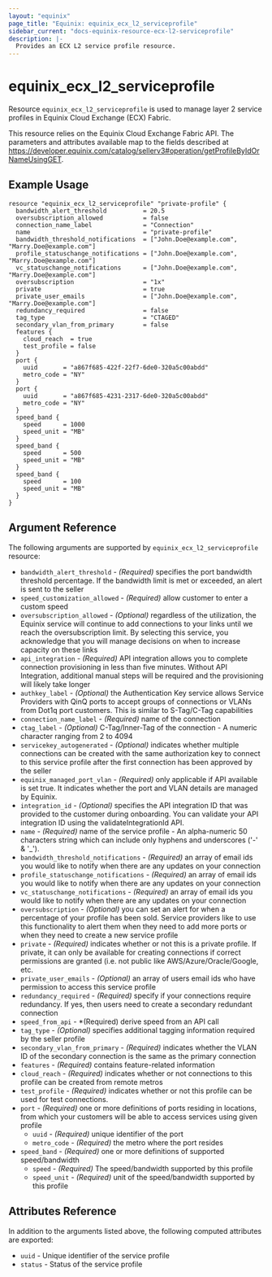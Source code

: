 ```yaml
---
layout: "equinix"
page_title: "Equinix: equinix_ecx_l2_serviceprofile"
sidebar_current: "docs-equinix-resource-ecx-l2-serviceprofile"
description: |-
  Provides an ECX L2 service profile resource.
---
```


# equinix_ecx_l2_serviceprofile

Resource `equinix_ecx_l2_serviceprofile` is used to manage layer 2 service profiles in Equinix Cloud Exchange (ECX) Fabric.

This resource relies on the Equinix Cloud Exchange Fabric API. The parameters
and attributes available map to the fields described at
<https://developer.equinix.com/catalog/sellerv3#operation/getProfileByIdOrNameUsingGET>.

## Example Usage

```hcl
resource "equinix_ecx_l2_serviceprofile" "private-profile" {
  bandwidth_alert_threshold          = 20.5
  oversubscription_allowed           = false
  connection_name_label              = "Connection"
  name                               = "private-profile"
  bandwidth_threshold_notifications  = ["John.Doe@example.com", "Marry.Doe@example.com"]
  profile_statuschange_notifications = ["John.Doe@example.com", "Marry.Doe@example.com"]
  vc_statuschange_notifications      = ["John.Doe@example.com", "Marry.Doe@example.com"]
  oversubscription                   = "1x"
  private                            = true
  private_user_emails                = ["John.Doe@example.com", "Marry.Doe@example.com"]
  redundancy_required                = false
  tag_type                           = "CTAGED"
  secondary_vlan_from_primary        = false
  features {
    cloud_reach  = true
    test_profile = false
  }
  port {
    uuid       = "a867f685-422f-22f7-6de0-320a5c00abdd"
    metro_code = "NY"
  }
  port {
    uuid       = "a867f685-4231-2317-6de0-320a5c00abdd"
    metro_code = "NY"
  }
  speed_band {
    speed      = 1000
    speed_unit = "MB"
  }
  speed_band {
    speed      = 500
    speed_unit = "MB"
  }
  speed_band {
    speed      = 100
    speed_unit = "MB"
  }
}
```

## Argument Reference

The following arguments are supported by `equinix_ecx_l2_serviceprofile` resource:

- `bandwidth_alert_threshold` - _(Required)_ specifies the port bandwidth threshold percentage. If the bandwidth limit is met or exceeded, an alert is sent to the seller
- `speed_customization_allowed` - _(Required)_ allow customer to enter a custom speed
- `oversubscription_allowed` - _(Optional)_ regardless of the utilization, the Equinix service will continue to add connections to your links until we reach the oversubscription limit. By selecting this service, you acknowledge that you will manage decisions on when to increase capacity on these links
- `api_integration` - _(Required)_ API integration allows you to complete connection provisioning in less than five minutes. Without API Integration, additional manual steps will be required and the provisioning will likely take longer
- `authkey_label` - _(Optional)_ the Authentication Key service allows Service Providers with QinQ ports to accept groups of connections or VLANs from Dot1q port customers. This is similar to S-Tag/C-Tag capabilities
- `connection_name_label` - _(Required)_ name of the connection
- `ctag_label` - _(Optional)_ C-Tag/Inner-Tag of the connection - A numeric character ranging from 2 to 4094
- `servicekey_autogenerated` - _(Optional)_ indicates whether multiple connections can be created with the same authorization key to connect to this service profile after the first connection has been approved by the seller
- `equinix_managed_port_vlan` - _(Required)_ only applicable if API available is set true. It indicates whether the port and VLAN details are managed by Equinix.
- `integration_id` - _(Optional)_ specifies the API integration ID that was provided to the customer during onboarding. You can validate your API integration ID using the validateIntegrationId API.
- `name` - _(Required)_ name of the service profile - An alpha-numeric 50 characters string which can include only hyphens and underscores ('-' & '\_').
- `bandwidth_threshold_notifications` - _(Required)_ an array of email ids you would like to notify when there are any updates on your connection
- `profile_statuschange_notifications` - _(Required)_ an array of email ids you would like to notify when there are any updates on your connection
- `vc_statuschange_notifications` - _(Required)_ an array of email ids you would like to notify when there are any updates on your connection
- `oversubscription` - _(Optional)_ you can set an alert for when a percentage of your profile has been sold. Service providers like to use this functionality to alert them when they need to add more ports or when they need to create a new service profile
- `private` - _(Required)_ indicates whether or not this is a private profile. If private, it can only be available for creating connections if correct permissions are granted (i.e. not public like AWS/Azure/Oracle/Google, etc.
- `private_user_emails` - _(Optional)_ an array of users email ids who have permission to access this service profile
- `redundancy_required` - _(Required)_ specify if your connections require redundancy. If yes, then users need to create a secondary redundant connection
- `speed_from_api` - \*(Required) derive speed from an API call
- `tag_type` - _(Optional)_ specifies additional tagging information required by the seller profile
- `secondary_vlan_from_primary` - _(Required)_ indicates whether the VLAN ID of the secondary connection is the same as the primary connection
- `features` - _(Required)_ contains feature-related information
- `cloud_reach` - _(Required)_ indicates whether or not connections to this profile can be created from remote metros
- `test_profile` - _(Required)_ indicates whether or not this profile can be used for test connections.
- `port` - _(Required)_ one or more definitions of ports residing in locations, from which your customers will be able to access services using given profile
  - `uuid` - _(Required)_ unique identifier of the port
  - `metro_code` - _(Required)_ the metro where the port resides
- `speed_band` - _(Required)_ one or more definitions of supported speed/bandwidth
  - `speed` - _(Required)_ The speed/bandwidth supported by this profile
  - `speed_unit` - _(Required)_ unit of the speed/bandwidth supported by this profile

## Attributes Reference

In addition to the arguments listed above, the following computed attributes are exported:

- `uuid` - Unique identifier of the service profile
- `status` - Status of the service profile
